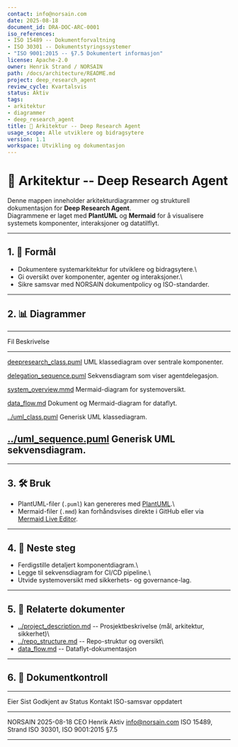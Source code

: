 ```yaml
---
contact: info@norsain.com
date: 2025-08-18
document_id: DRA-DOC-ARC-0001
iso_references:
- ISO 15489 -- Dokumentforvaltning
- ISO 30301 -- Dokumentstyringssystemer
- "ISO 9001:2015 -- §7.5 Dokumentert informasjon"
license: Apache-2.0
owner: Henrik Strand / NORSAIN
path: /docs/architecture/README.md
project: deep_research_agent
review_cycle: Kvartalsvis
status: Aktiv
tags:
- arkitektur
- diagrammer
- deep_research_agent
title: 📐 Arkitektur -- Deep Research Agent
usage_scope: Alle utviklere og bidragsytere
version: 1.1
workspace: Utvikling og dokumentasjon
---
```


# 📐 Arkitektur -- Deep Research Agent

Denne mappen inneholder arkitekturdiagrammer og strukturell
dokumentasjon for **Deep Research Agent**.\
Diagrammene er laget med **PlantUML** og **Mermaid** for å visualisere
systemets komponenter, interaksjoner og datatilflyt.

------------------------------------------------------------------------

## 1. 🎯 Formål

-   Dokumentere systemarkitektur for utviklere og bidragsytere.\
-   Gi oversikt over komponenter, agenter og interaksjoner.\
-   Sikre samsvar med NORSAIN dokumentpolicy og ISO-standarder.

------------------------------------------------------------------------

## 2. 📊 Diagrammer

  ------------------------------------------------------------------------------------------------------------
  Fil                                                      Beskrivelse
  -------------------------------------------------------- ---------------------------------------------------
  [deepresearch_class.puml](./deepresearch_class.puml)     UML klassediagram over sentrale komponenter.

  [delegation_sequence.puml](./delegation_sequence.puml)   Sekvensdiagram som viser agentdelegasjon.

  [system_overview.mmd](./system_overview.mmd)             Mermaid-diagram for systemoversikt.

  [data_flow.md](./data_flow.md)                           Dokument og Mermaid-diagram for dataflyt.

  [../uml_class.puml](../uml_class.puml)                   Generisk UML klassediagram.

  [../uml_sequence.puml](../uml_sequence.puml)             Generisk UML sekvensdiagram.
  ------------------------------------------------------------------------------------------------------------

------------------------------------------------------------------------

## 3. 🛠 Bruk

-   PlantUML-filer (`.puml`) kan genereres med
    [PlantUML](https://plantuml.com/).\
-   Mermaid-filer (`.mmd`) kan forhåndsvises direkte i GitHub eller via
    [Mermaid Live Editor](https://mermaid.live/).

------------------------------------------------------------------------

## 4. 📅 Neste steg

-   Ferdigstille detaljert komponentdiagram.\
-   Legge til sekvensdiagram for CI/CD pipeline.\
-   Utvide systemoversikt med sikkerhets- og governance-lag.

------------------------------------------------------------------------

## 5. 🔗 Relaterte dokumenter

-   [../project_description.md](../project_description.md) --
    Prosjektbeskrivelse (mål, arkitektur, sikkerhet)\
-   [../repo_structure.md](../repo_structure.md) -- Repo-struktur og
    oversikt\
-   [data_flow.md](./data_flow.md) -- Dataflyt-dokumentasjon

------------------------------------------------------------------------

## 6. 📑 Dokumentkontroll

  ----------------------------------------------------------------------------------
  Eier      Sist          Godkjent av      Status   Kontakt            ISO-samsvar
            oppdatert
  --------- ------------- ---------------- -------- ------------------ -------------
  NORSAIN   2025-08-18    CEO Henrik       Aktiv    info@norsain.com   ISO 15489,
                          Strand                                       ISO 30301,
                                                                       ISO 9001:2015
                                                                       §7.5

  ----------------------------------------------------------------------------------
